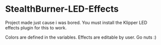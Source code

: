 # StealthBurner-LED-Effects

Project made just cause i was bored.
You must install the Klipper LED effects plugin for this to work.

Colors are defined in the variables. Effects are editable by user.
Go nuts :)
